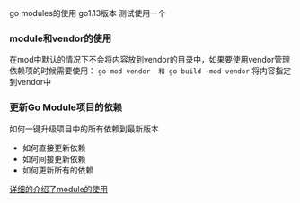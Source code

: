 go modules的使用 go1.13版本
测试使用一个


### module和vendor的使用
在mod中默认的情况下不会将内容放到vendor的目录中，如果要使用vendor管理依赖项的时候需要使用：
	`go mod vendor  和 go build -mod vendor` 将内容指定到vendor中

### 更新Go Module项目的依赖
如何一键升级项目中的所有依赖到最新版本
- 如何直接更新依赖
- 如何间接更新依赖
- 如何更新所有的依赖


[详细的介绍了module的使用](https://roberto.selbach.ca/intro-to-go-modules/)